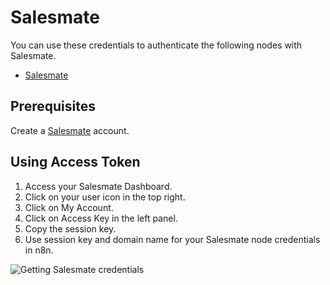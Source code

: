 # Salesmate

You can use these credentials to authenticate the following nodes with Salesmate.

- [Salesmate](/integrations/builtin/app-nodes/n8n-nodes-base.salesmate/)

## Prerequisites

Create a [Salesmate](https://salesmate.io/) account.

## Using Access Token

1. Access your Salesmate Dashboard.
2. Click on your user icon in the top right.
3. Click on My Account.
4. Click on Access Key in the left panel.
5. Copy the session key.
6. Use session key and domain name for your Salesmate node credentials in n8n.

![Getting Salesmate credentials](/_images/integrations/builtin/credentials/salesmate/using-access-token.gif)
